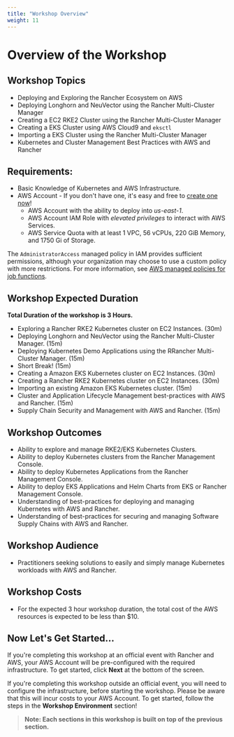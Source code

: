 ```yaml
---
title: "Workshop Overview"
weight: 11
---
```


# Overview of the Workshop

## Workshop Topics
* Deploying and Exploring the Rancher Ecosystem on AWS
* Deploying Longhorn and NeuVector using the Rancher Multi-Cluster Manager
* Creating a EC2 RKE2 Cluster using the Rancher Multi-Cluster Manager
* Creating a EKS Cluster using AWS Cloud9 and `eksctl`
* Importing a EKS Cluster using the Rancher Multi-Cluster Manager
* Kubernetes and Cluster Management Best Practices with AWS and Rancher

## Requirements:
* Basic Knowledge of Kubernetes and AWS Infrastructure.
* AWS Account - If you don't have one, it's easy and free to [create one now](https://aws.amazon.com/)!
  * AWS Account with the ability to deploy into *us-east-1*.
  * AWS Account IAM Role with *elevated privileges* to interact with AWS Services.
  * AWS Service Quota with at least 1 VPC, 56 vCPUs, 220 GiB Memory, and 1750 Gi of Storage.

The `AdministratorAccess` managed policy in IAM provides sufficient permissions, although your organization may choose to use a custom policy with more restrictions. For more information, see [AWS managed policies for job functions](https://docs.aws.amazon.com/IAM/latest/UserGuide/access_policies_job-functions.html).

## Workshop Expected Duration
**Total Duration of the workshop is 3 Hours.**
  * Exploring a Rancher RKE2 Kubernetes cluster on EC2 Instances. (30m)
  * Deploying Longhorn and NeuVector using the Rancher Multi-Cluster Manager. (15m)
  * Deploying Kubernetes Demo Applications using the RRancher Multi-Cluster Manager. (15m)
  * Short Break! (15m)
  * Creating a Amazon EKS Kubernetes cluster on EC2 Instances. (30m)
  * Creating a Rancher RKE2 Kubernetes cluster on EC2 Instances. (30m)
  * Importing an existing Amazon EKS Kubernetes cluster. (15m)
  * Cluster and Application Lifecycle Management best-practices with AWS and Rancher. (15m)
  * Supply Chain Security and Management with AWS and Rancher. (15m)

## Workshop Outcomes
* Ability to explore and manage RKE2/EKS Kubernetes Clusters.
* Ability to deploy Kubernetes clusters from the Rancher Management Console.
* Ability to deploy Kubernetes Applications from the Rancher Management Console.
* Ability to deploy EKS Applications and Helm Charts from EKS or Rancher Management Console.
* Understanding of best-practices for deploying and managing Kubernetes with AWS and Rancher.
* Understanding of best-practices for securing and managing Software Supply Chains with AWS and Rancher.

## Workshop Audience
* Practitioners seeking solutions to easily and simply manage Kubernetes workloads with AWS and Rancher.

## Workshop Costs
* For the expected 3 hour workshop duration, the total cost of the AWS resources is expected to be less than $10. 

## Now Let's Get Started...

If you're completing this workshop at an official event with Rancher and AWS, your AWS Account will be pre-configured with the required infrastructure. To get started, click **Next** at the bottom of the screen.

If you're completing this workshop outside an official event, you will need to configure the infrastructure, before starting the workshop. Please be aware that this will incur costs to your AWS Account. To get started, follow the steps in the **Workshop Environment** section!

>**Note: Each sections in this workshop is built on top of the previous section.**